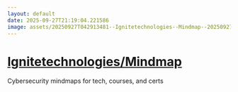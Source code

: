 ```yaml
---
layout: default
date: 2025-09-27T21:19:04.221586
image: assets/20250927T042913481--Ignitetechnologies--Mindmap--20250927T044523713--cropped.png
---
```


# [Ignitetechnologies/Mindmap](https://github.com/Ignitetechnologies/Mindmap)

Cybersecurity mindmaps for tech, courses, and certs
